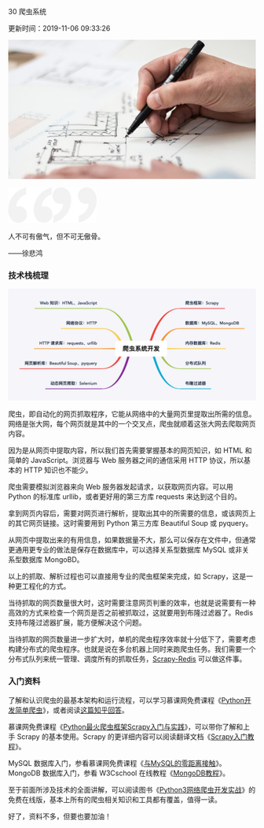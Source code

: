 30 爬虫系统

更新时间：2019-11-06 09:33:26

![img](img/5dba92d6000100a206400359.jpg)

![img](img/bg-l-1584238125511.png)![img](img/bg-r-1584238125501.png)

人不可有傲气，但不可无傲骨。

——徐悲鸿



### 技术栈梳理

![img](img/spider_stack.png)

爬虫，即自动化的网页抓取程序，它能从网络中的大量网页里提取出所需的信息。网络是张大网，每个网页就是其中的一个交叉点，爬虫就顺着这张大网去爬取网页内容。

因为是从网页中提取内容，所以我们首先需要掌握基本的网页知识，如 HTML 和简单的 JavaScript。浏览器与 Web 服务器之间的通信采用 HTTP 协议，所以基本的 HTTP 知识也不能少。

爬虫需要模拟浏览器来向 Web 服务器发起请求，以获取网页内容。可以用 Python 的标准库 urllib，或者更好用的第三方库 requests 来达到这个目的。

拿到网页内容后，需要对网页进行解析，提取出其中的所需要的信息，或该网页上的其它网页链接。这时需要用到 Python 第三方库 Beautiful Soup 或 pyquery。

从网页中提取出来的有用信息，如果数据量不大，那么可以保存在文件中，但通常更通用更专业的做法是保存在数据库中，可以选择关系型数据库 MySQL 或非关系型数据库 MongoBD。

以上的抓取、解析过程也可以直接用专业的爬虫框架来完成，如 Scrapy，这是一种更工程化的方式。

当待抓取的网页数量很大时，这时需要注意网页判重的效率，也就是说需要有一种高效的方式来检查一个网页是否之前被抓取过，这就要用到布隆过滤器了。Redis 支持布隆过滤器扩展，能方便解决这个问题。

当待抓取的网页数量进一步扩大时，单机的爬虫程序效率就十分低下了，需要考虑构建分布式的爬虫程序。也就是说在多台机器上同时来跑爬虫任务。我们需要一个分布式队列来统一管理、调度所有的抓取任务，[Scrapy-Redis](https://github.com/rmax/scrapy-redis) 可以做这件事。



### 入门资料

了解和认识爬虫的最基本架构和运行流程，可以学习慕课网免费课程《[Python开发简单爬虫](https://www.imooc.com/learn/563)》，或者阅读[这篇知乎回答](https://www.zhihu.com/question/20899988/answer/24923424)。

慕课网免费课程《[Python最火爬虫框架Scrapy入门与实践](https://www.imooc.com/learn/1017)》，可以带你了解和上手 Scrapy 的基本使用。Scrapy 的更详细内容可以阅读翻译文档《[Scrapy入门教程](https://scrapy-chs.readthedocs.io/zh_CN/1.0/intro/tutorial.html)》。

MySQL 数据库入门，参看慕课网免费课程《[与MySQL的零距离接触](https://www.imooc.com/learn/122)》。MongoDB 数据库入门，参看 W3Cschool 在线教程《[MongoDB教程](https://www.w3cschool.cn/mongodb/)》。

至于前面所涉及技术的全面讲解，可以阅读图书《[Python3网络爬虫开发实战](https://python3webspider.cuiqingcai.com/)》的免费在线版，基本上所有的爬虫相关知识和工具都有覆盖，值得一读。

好了，资料不多，但要也要加油！

[
  ](https://www.imooc.com/read/46/article/838)